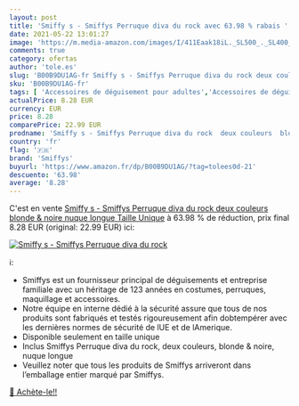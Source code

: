 ```yaml
---
layout: post
title: 'Smiffy s - Smiffys Perruque diva du rock avec 63.98 % rabais '
date: 2021-05-22 13:01:27
image: 'https://m.media-amazon.com/images/I/411Eaak18iL._SL500_._SL400_.jpg'
comments: true
category: ofertas
author: 'tole.es'
slug: 'B00B9DU1AG-fr Smiffy s - Smiffys Perruque diva du rock deux couleurs...'
sku: 'B00B9DU1AG-fr'
tags: [ 'Accessoires de déguisement pour adultes','Accessoires de déguisements','Déguisements et accessoires','Perruques et postiches','Vêtements','Vêtements techniques et spéciaux','smiffys', ]
actualPrice: 8.28 EUR
currency: EUR
price: 8.28
comparePrice: 22.99 EUR
prodname: 'Smiffy s - Smiffys Perruque diva du rock  deux couleurs  blonde & noire  nuque longue Taille Unique'
country: 'fr'
flag: '🇫🇷'
brand: 'Smiffys'
buyurl: 'https://www.amazon.fr/dp/B00B9DU1AG/?tag=tolees0d-21'
descuento: '63.98'
average: '8.28'
---
```


C'est en vente [Smiffy s - Smiffys Perruque diva du rock  deux couleurs  blonde & noire  nuque longue Taille Unique](https://www.amazon.fr/dp/B00B9DU1AG/?tag=tolees0d-21)  à  63.98 % de réduction, prix final  8.28 EUR (original: 22.99 EUR) ici:

[![Smiffy s - Smiffys Perruque diva du rock](https://m.media-amazon.com/images/I/411Eaak18iL._SL500_._SL400_.jpg)](https://www.amazon.fr/dp/B00B9DU1AG/?tag=tolees0d-21)

ℹ️:

- Smiffys est un fournisseur principal de déguisements et entreprise familiale avec un héritage de 123 années en costumes, perruques, maquillage et accessoires.
- Notre équipe en interne dédié à la sécurité assure que tous de nos produits sont fabriqués et testés rigoureusement afin dobtempérer avec les dernières normes de sécurité de lUE et de lAmerique.
- Disponible seulement en taille unique
- Inclus Smiffys Perruque diva du rock, deux couleurs, blonde & noire, nuque longue
- Veuillez noter que tous les produits de Smiffys arriveront dans l’emballage entier marqué par Smiffys.

[🛒 Achète-le!!](https://www.amazon.fr/dp/B00B9DU1AG/?tag=tolees0d-21)
